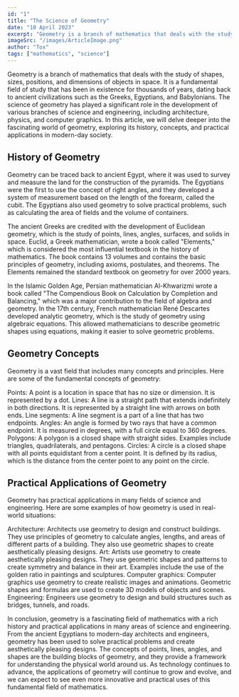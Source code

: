 ```yaml
---
id: "1"
title: "The Science of Geometry"
date: "10 April 2023"
excerpt: "Geometry is a branch of mathematics that deals with the study of shapes, sizes, positions, and dimensions of objects in space. It is a fundamental field of study that has been in existence for thousands of years, dating back to ancient civilizations such as the Greeks, Egyptians, and Babylonians."
imageSrc: "/images/ArticleImage.png"
author: "Tox"
tags: ["mathematics", "science"]
---
```


Geometry is a branch of mathematics that deals with the study of shapes, sizes, positions, and dimensions of objects in space. It is a fundamental field of study that has been in existence for thousands of years, dating back to ancient civilizations such as the Greeks, Egyptians, and Babylonians. The science of geometry has played a significant role in the development of various branches of science and engineering, including architecture, physics, and computer graphics. In this article, we will delve deeper into the fascinating world of geometry, exploring its history, concepts, and practical applications in modern-day society.

## History of Geometry

Geometry can be traced back to ancient Egypt, where it was used to survey and measure the land for the construction of the pyramids. The Egyptians were the first to use the concept of right angles, and they developed a system of measurement based on the length of the forearm, called the cubit. The Egyptians also used geometry to solve practical problems, such as calculating the area of fields and the volume of containers.

The ancient Greeks are credited with the development of Euclidean geometry, which is the study of points, lines, angles, surfaces, and solids in space. Euclid, a Greek mathematician, wrote a book called "Elements," which is considered the most influential textbook in the history of mathematics. The book contains 13 volumes and contains the basic principles of geometry, including axioms, postulates, and theorems. The Elements remained the standard textbook on geometry for over 2000 years.

In the Islamic Golden Age, Persian mathematician Al-Khwarizmi wrote a book called "The Compendious Book on Calculation by Completion and Balancing," which was a major contribution to the field of algebra and geometry. In the 17th century, French mathematician René Descartes developed analytic geometry, which is the study of geometry using algebraic equations. This allowed mathematicians to describe geometric shapes using equations, making it easier to solve geometric problems.

## Geometry Concepts

Geometry is a vast field that includes many concepts and principles. Here are some of the fundamental concepts of geometry:

Points: A point is a location in space that has no size or dimension. It is represented by a dot.
Lines: A line is a straight path that extends indefinitely in both directions. It is represented by a straight line with arrows on both ends.
Line segments: A line segment is a part of a line that has two endpoints.
Angles: An angle is formed by two rays that have a common endpoint. It is measured in degrees, with a full circle equal to 360 degrees.
Polygons: A polygon is a closed shape with straight sides. Examples include triangles, quadrilaterals, and pentagons.
Circles: A circle is a closed shape with all points equidistant from a center point. It is defined by its radius, which is the distance from the center point to any point on the circle.

## Practical Applications of Geometry

Geometry has practical applications in many fields of science and engineering. Here are some examples of how geometry is used in real-world situations:

Architecture: Architects use geometry to design and construct buildings. They use principles of geometry to calculate angles, lengths, and areas of different parts of a building. They also use geometric shapes to create aesthetically pleasing designs.
Art: Artists use geometry to create aesthetically pleasing designs. They use geometric shapes and patterns to create symmetry and balance in their art. Examples include the use of the golden ratio in paintings and sculptures.
Computer graphics: Computer graphics use geometry to create realistic images and animations. Geometric shapes and formulas are used to create 3D models of objects and scenes.
Engineering: Engineers use geometry to design and build structures such as bridges, tunnels, and roads. 

In conclusion, geometry is a fascinating field of mathematics with a rich history and practical applications in many areas of science and engineering. From the ancient Egyptians to modern-day architects and engineers, geometry has been used to solve practical problems and create aesthetically pleasing designs. The concepts of points, lines, angles, and shapes are the building blocks of geometry, and they provide a framework for understanding the physical world around us. As technology continues to advance, the applications of geometry will continue to grow and evolve, and we can expect to see even more innovative and practical uses of this fundamental field of mathematics.
